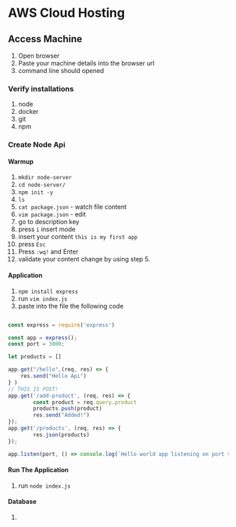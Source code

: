 # AWS Cloud Hosting

## Access Machine
1. Open browser
2. Paste your machine details into the browser url
3. command line should opened


### Verify installations
1. node
2. docker
3. git
4. npm


### Create Node Api
#### Warmup
1. `mkdir node-server`
2. `cd node-server/`
3. `npm init -y`
4. `ls`
5. `cat package.json` - watch file content
6. `vim package.json` - edit 
7. go to description key
8. press `i` insert mode
9. insert your content `this is my first app`
10. press `Esc`
11. Press `:wq!` and Enter
12. validate your content change by using step 5.

#### Application
1. `npm install express`
2. run `vim index.js`
3. paste into the file the following code
```javascript

const express = require('express')

const app = express();
const port = 3000;

let products = []

app.get("/hello",(req, res) => {
    res.send("Hello Api")
} )
// THIS IS POST!
app.get('/add-product', (req, res) => {
        const product = req.query.product
        products.push(product)
        res.send("Added!")
});
app.get('/products', (req, res) => {
        res.json(products)
});

app.listen(port, () => console.log(`Hello world app listening on port ${port}!`));


```

#### Run The Application
1. run `node index.js`


#### Database 
1. 